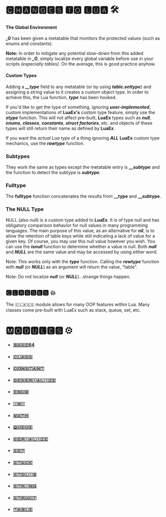 # 🅲🅷🅰🅽🅶🅴🆂 🆃🅾 🅻🆄🅰 🛠

#### The Global Environment

***_G*** has been given a metatable that monitors the protected values (such as enums and constants).

**Note:** In order to mitigate any potential slow-down from this added metatable in ***_G***, simply localize every global variable before use in your scripts *(especially tables)*. On the average, this is good practice anyhow.

#### Custom Types

Adding a ***__type*** field to any metatable (or by using ***table.settype***) and assigning a string value to it creates a custom object type. In order to achieve this, the Lua function, ***type*** has been hooked.

If you'd like to get the type of something, ignoring ***user-implemented***, custom implementations of **LuaEx's** custom type feature, simply use the ***xtype*** function. This will not affect pre-built, **LuaEx** types such as ***null***, ***enums***, ***classes***, ***constants***, ***struct factories***, etc. and objects of these types will still return their name as defined by **LuaEx**.

If you want the *actual Lua type* of a thing ignoring ***ALL*** **LuaEx** custom type mechanics, use the ***rawtype*** function.

### Subtypes
They work the same as types except the metatable entry is ***__subtype*** and the function to detect the subtype is ***subtype***.

### Fulltype
The **fulltype** function concatenates the results from **__type** and **__subtype**.

### The NULL Type
NULL (also null) is a custom type added to **LuaEx**. It is of type null and has obligatory comparison behavior for null values in many programming languages. The main purpose of this value, as an alternative for ***nil***, is to allow the retention of table keys while still indicating a lack of value for a given key. Of course, you may use this null value however you wish. You can use the ***isnull*** function to determine whether a value is null. Both ***null*** and ***NULL*** are the same value and may be accessed by using either word.

Note: This works only with the ***type*** function. Calling the ***rawtype*** function with ***null*** (or ***NULL***) as an argument will return the value, "table".

Note: Do not localize ***null*** (or ***NULL***)...strange things happen.

## 🅲🅻🅰🆂🆂🅴🆂 💥

The 🇨​​​​​🇱​​​​​🇦​​​​​🇸​​​​​🇸​​​​​ module allows for many OOP features within Lua. Many classes come pre-built with LuaEx such as stack, queue, set, etc.

# 🅼🅾🅳🆄🅻🅴🆂 ⚙
- #### [🇧​​​​​🇦​​​​​🇸​​​​​🇪​​​​​64](./api/base64.md)
- #### [🇨​​​​​🇱​​​​​🇦​​​​​🇸​​​​​🇸​​​​​](./api/class.md)
- #### [🇨​​​​​🇴​​​​​🇳​​​​​🇸​​​​​🇹​​​​​🇦​​​​​🇳​​​​​🇹​​](./api/constant.md)
- #### [🇩​​​​​🇪​​​​​🇸​​​​​🇪​​​​​🇷​​​​​🇮​​​​​🇦​​​​​🇱​​​​​🇮​​​​​🇿🇪​​​​​](./api/deserialize.md)
- #### [🇪​​​​​🇳​​​​​🇺​​​​​🇲​​​​​](./api/enum.md)
- #### [🇮​​​​​🇳​​​​​🇮​​​​​](./api/ini.md)
- #### [🇲​​​​​🇦​​​​​🇹​​​​​🇭​​​​​](./api/math.md)
- #### [🇶​​​​​🇺​​​​​🇪​​​​​🇺​​​​​🇪​​​​​](./api/queue.md)
- #### [🇸​​​​🇪​​​​​🇷​​​​​🇮​​​​​🇦​​​​​🇱​​​​​🇮​​​​​🇿🇪​​​​​](./api/serialize.md)
- #### [🇸​​​​​🇪​​​​​🇹​​​​​](./api/set.md)
- #### [🇸​​​​​🇹​​​​​🇦​​​​​🇨​​​​​🇰​​​​​](./api/stack.md)
- #### [🇸​​​​​🇹​​​​​🇩​​​​​🇱​​​​​🇮​​​​​🇧​​​​​](./api/stdlib.md)
- #### [🇸​​​​​🇹​​​​​🇷​​​​​🇮​​​​​🇳​​​​​🇬​​​​​](./api/string.md)
- #### [🇸​​​​​🇹​​​​​🇷​​​​​🇺​​​​​🇨​​​​​🇹​​​​​](./api/struct.md)
- #### [🇹​​​​​🇦​​​​​🇧​​​​​🇱​​​​​🇪​​​​​](./api/table.md)
